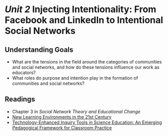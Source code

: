 # *Unit 2* Injecting Intentionality: From Facebook and LinkedIn to Intentional Social Networks

## Understanding Goals
* What are the tensions in the field around the categories of communities and social networks, and how do these tensions influence our work as educators?
* What roles do purpose and intention play in the formation of communities and social networks?

## Readings
* Chapter 3 in *Social Network Theory and Educational Change*
* [New Learning Environments in the 21st Century](http://www.johnseelybrown.com/newlearning.pdf)
* [Technology-Enhanced Inquiry Tools in Science Education: An Emerging Pedagogical Framework for Classroom Practice](https://www.researchgate.net/profile/Lynn_Bryan2/publication/229741543_Technologyenhanced_inquiry_tools_in_science_education_An_emerging_pedagogical_framework_for_classroom_practice/links/542eb81b0cf27e39fa963d5d.pdf)